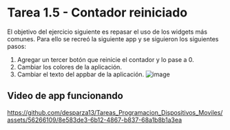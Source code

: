 # Tarea 1.5 - Contador reiniciado
El objetivo del ejercicio siguiente es repasar el uso de los widgets más comunes. Para ello se recreó la siguiente app y se siguieron los siguientes pasos:
 

1.	Agregar un tercer botón que reinicie el contador y lo pase a 0.
2.	Cambiar los colores de la aplicación.
3.	Cambiar el texto del appbar de la aplicación. 
![image](https://github.com/desparza13/Tareas_Programacion_Dispositivos_Moviles/assets/56266109/79c184a4-12a6-4c15-a11b-9e5d7419a6a4)

## Video de app funcionando
https://github.com/desparza13/Tareas_Programacion_Dispositivos_Moviles/assets/56266109/8e583de3-6b12-4867-b837-68a1b8b1a3ea


